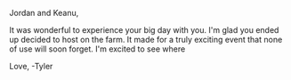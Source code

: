 Jordan and Keanu,

It was wonderful to experience your big day with you. I'm glad you ended up decided to host on the farm. It made for a truly exciting event that none of use will soon forget. I'm excited to see where 

Love,
-Tyler